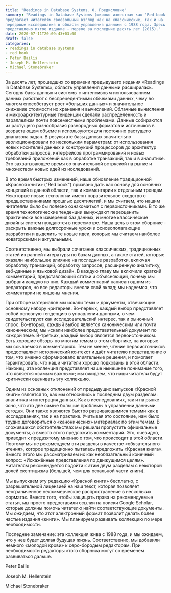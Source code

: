 ```yaml
---
title: "Readings in Database Systems. 0. Предисловие"
summary: "Readings in Database Systems (широко известная как 'Red book')
предлагает читателям своевольный взгляд как на классические, так и на
передовые исследования в области управления данными с 1988 года. Здесь
представлено пятое издание - первое за последние десять лет (2015)."
date: 2020-07-11T20:09:43+03:00
draft: false
categories:
- readings in database systems
- red book
- Peter Bailis
- Joseph M. Hellerstein
- Michael Stonebraker
---
```


За десять лет, прошедших со времени предыдущего издания «Readings in Database
Systems», область управления данными расширилась. Сегодня базы данных и системы
с интенсивным использованием данных работают с беспрецедентными объемами данных,
чему во многом способствует рост «больших данных» и значительное снижение
стоимости их хранения и вычислений. Облачные вычисления и микроархитектурные
тенденции сделали распределённость и параллелизм почти повсеместными проблемами.
Данные собираются из растущего разнообразия разнородных форматов и источников в
возрастающем объеме и используются для постоянно растущего диапазона задач.
В результате базы данных значительно эволюционировали по
нескольким параметрам: от использования новых носителей данных и конструкций
процессоров до архитектур обработки запросов, интерфейсов программирования и
новых требований приложений как в обработке транзакций, так и в аналитике. Это
захватывающее время со значительной встряской на рынке и множеством новых идей
из исследований.

В это время быстрых изменений, наше обновление традиционной «Красной книги»
("Red book") призвано дать как основу для основных концепций в данной
области, так и комментарии к отдельным трендам. Некоторые новые технологии имеют
поразительное сходство с предшественниками прошлых десятилетий, и мы считаем,
что нашим читателям было бы полезно ознакомиться с первоисточниками. В то же
время технологические тенденции вынуждают переоценить практически все измерения
баз данных, и многие классические дизайны систем нуждаются в пересмотре. Наша
цель в этом сборнике - раскрыть важные долгосрочные уроки и основополагающие
разработки и выделить те новые идеи, которые мы считаем наиболее новаторскими
и актуальными.

Соответственно, мы выбрали сочетание классических, традиционных статей из ранней
литературы по базам данных, а также статей, которые оказали наибольшее влияние
на последние разработки, включая обработку транзакций, обработку запросов,
расширенную аналитику, веб-данные и языковой дизайн. В каждую главу мы
включили краткий комментарий, представляющий статьи и объясняющий, почему мы
выбрали каждую из них. Каждый комментарий написан одним из редакторов, но все
редакторы внесли свой вклад; мы надеемся, что комментарии не лишены мнения.

При отборе материалов мы искали темы и документы, отвечающие основному набору
критериев. Во-первых, каждый выбор представляет собой основную тенденцию в
управлении данными, о чем свидетельствуют как исследовательский интерес, так и
рыночный спрос. Во-вторых, каждый выбор является каноническим или почти
каноническим; мы искали наиболее представительный документ по каждой теме.
В-третьих, каждый выбор является первоисточником. Есть хорошие обзоры по многим
темам в этом сборнике, на которые мы ссылаемся в комментариях. Тем не менее,
чтение первоисточников предоставляет исторический контекст и даёт читателю
представление о том, что именно сформировало влиятельные решения, и помогает
гарантировать, что наши читатели хорошо подкованы в этой области. Наконец, эта
коллекция представляет наше нынешнее понимание того, что является «самым важным»;
мы ожидаем, что наши читатели будут критически оценивать эту коллекцию.

Одним из основных отклонений от предыдущих выпусков «Красной книги» является то,
как мы относились к последним двум разделам: аналитика и интеграция данных. Как
в исследованиях, так и на рынке ясно, что это две самые большие проблемы в
управлении данными сегодня. Они также являются быстро развивающимися темами как
в исследованиях, так и на практике. Учитывая это состояние, нам было трудно
договориться о «канонических» материалах по этим темам. В сложившихся
обстоятельствах мы решили пропустить официальные документы, а вместо этого
предложить комментарий. Это, очевидно, приводит к предвзятому мнению о том, что
происходит в этой области. Поэтому мы не рекомендуем эти разделы в качестве
«обязательного чтения», которое традиционно пыталась предложить «Красная книга».
Вместо этого мы рассматриваем их как необязательный конечный вопрос: «Искажённые
представления по движущимся целям». Читателям рекомендуется подойти к этим двум
разделам с некоторой долей скептицизма (большей, чем для остальной части книги).

Мы выпускаем эту редакцию «Красной книги» бесплатно, с разрешительной лицензией
на наш текст, которая позволяет неограниченное некоммерческое распространение в
нескольких форматах. Вместо того, чтобы защищать права на рекомендуемые статьи,
мы просто предоставили ссылки на поиски Google Scholar, которые должны помочь
читателю найти соответствующие документы. Мы ожидаем, что этот электронный
формат позволит делать более частые издания «книги». Мы планируем развивать
коллекцию по мере необходимости.

Последнее замечание: эта коллекция жива с 1988 года, и мы ожидаем, что у нее
будет долгая будущая жизнь. Соответственно, мы добавили немного «молодой крови»
к серо-бородым редакторам. При необходимости редакторы этого сборника могут со
временем развиваться дальше.


Peter Bailis

Joseph M. Hellerstein

Michael Stonebraker
